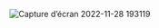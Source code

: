 ![Capture d’écran 2022-11-28 193119](https://user-images.githubusercontent.com/116494217/204387535-890b17d4-f419-489a-ac36-16054f35c890.png)

